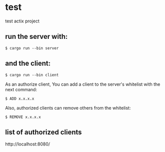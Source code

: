 # test
test actix project

## run the server with:

```
$ cargo run --bin server
```

## and the client: 
```
$ cargo run --bin client
```

As an authorize client,  You can add a client to the server's whitelist with the next command:
```
$ ADD x.x.x.x 
```
Also, authorized clients can remove others from the whitelist:
```
$ REMOVE x.x.x.x
```

## list of authorized clients
http://localhost:8080/


